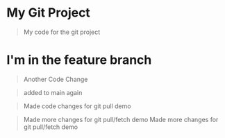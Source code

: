 # My Git Project

> My code for the git project

# I'm in the feature branch

> Another Code Change

>added to main again

> Made code changes for git pull demo

> Made more changes for git pull/fetch demo
> Made more changes for git pull/fetch demo
